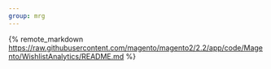 ```yaml
---
group: mrg
---
```


{% remote_markdown https://raw.githubusercontent.com/magento/magento2/2.2/app/code/Magento/WishlistAnalytics/README.md %}